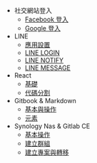 * 社交網站登入
  * [Facebook 登入](docs/facebook-login.md)
  * [Google 登入](docs/google-login.md)
* LINE
  * [應用設置](docs/line-console.md)
  * [LINE LOGIN](docs/line-login.md)
  * [LINE NOTIFY](docs/line-notify.md)
  * [LINE MESSAGE](docs/line-message.md)
* React
  * [基礎](docs/react-basic.md)
  * [代碼分割](docs/react-advanced.md)
* Gitbook & Markdown
  * [基本與操作](docs/gitbook-setup.md)
  * [元素](docs/gitbook-elements.md)
* Synology Nas & Gitlab CE
  * [基本操作](docs/nas-setup.md)
  * [建立群組](docs/nas-create-group.md)
  * [建立專案與轉移](docs/nas-create-group-project.md)